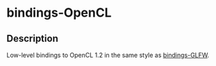 # bindings-OpenCL
## Description

Low-level bindings to OpenCL 1.2 in the same style as [bindings-GLFW](https://github.com/bsl/bindings-GLFW).